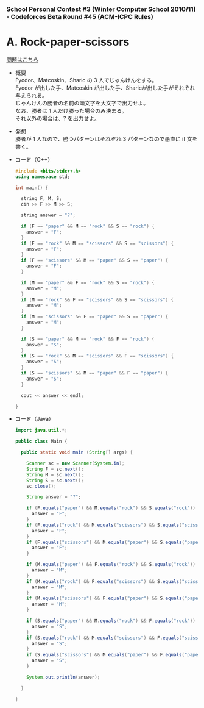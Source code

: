 ### School Personal Contest #3 (Winter Computer School 2010/11) - Codeforces Beta Round #45 (ACM-ICPC Rules)

# A. Rock-paper-scissors

  [問題はこちら](https://codeforces.com/problemset/problem/48/A)
  
- 概要<br>
  Fyodor、Matcoskin、Sharic の 3 人でじゃんけんをする。<br>
  Fyodor が出した手、Matcoskin が出した手、Sharicが出した手がそれぞれ与えられる。<br>
  じゃんけんの勝者の名前の頭文字を大文字で出力せよ。<br>
  なお、勝者は 1 人だけ勝った場合のみ決まる。<br>
  それ以外の場合は、? を出力せよ。
  
  
- 発想<br>
  勝者が 1 人なので、勝つパターンはそれぞれ 3 パターンなので愚直に if 文を書く。
  
  
- コード（C++）

  ```cpp
  #include <bits/stdc++.h>
  using namespace std;

  int main() {

    string F, M, S;
    cin >> F >> M >> S;

    string answer = "?";

    if (F == "paper" && M == "rock" && S == "rock") {
      answer = "F";
    }
    if (F == "rock" && M == "scissors" && S == "scissors") {
      answer = "F";
    }
    if (F == "scissors" && M == "paper" && S == "paper") {
      answer = "F";
    }

    if (M == "paper" && F == "rock" && S == "rock") {
      answer = "M";
    }
    if (M == "rock" && F == "scissors" && S == "scissors") {
      answer = "M";
    }
    if (M == "scissors" && F == "paper" && S == "paper") {
      answer = "M";
    }

    if (S == "paper" && M == "rock" && F == "rock") {
      answer = "S";
    }
    if (S == "rock" && M == "scissors" && F == "scissors") {
      answer = "S";
    }
    if (S == "scissors" && M == "paper" && F == "paper") {
      answer = "S";
    }

    cout << answer << endl;

  }
  ```
  
- コード（Java）

  ```java
  import java.util.*;

  public class Main {

    public static void main (String[] args) {

      Scanner sc = new Scanner(System.in);
      String F = sc.next();
      String M = sc.next();
      String S = sc.next();
      sc.close();

      String answer = "?";

      if (F.equals("paper") && M.equals("rock") && S.equals("rock")) {
        answer = "F";
      }
      if (F.equals("rock") && M.equals("scissors") && S.equals("scissors")) {
        answer = "F";
      }
      if (F.equals("scissors") && M.equals("paper") && S.equals("paper")) {
        answer = "F";
      }

      if (M.equals("paper") && F.equals("rock") && S.equals("rock")) {
        answer = "M";
      }
      if (M.equals("rock") && F.equals("scissors") && S.equals("scissors")) {
        answer = "M";
      }
      if (M.equals("scissors") && F.equals("paper") && S.equals("paper")) {
        answer = "M";
      }

      if (S.equals("paper") && M.equals("rock") && F.equals("rock")) {
        answer = "S";
      }
      if (S.equals("rock") && M.equals("scissors") && F.equals("scissors")) {
        answer = "S";
      }
      if (S.equals("scissors") && M.equals("paper") && F.equals("paper")) {
        answer = "S";
      }

      System.out.println(answer);

    }

  }
  ```
    